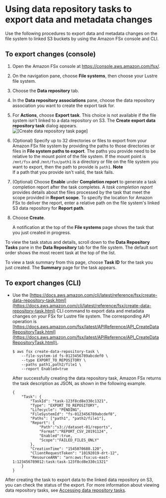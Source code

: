 # Using data repository tasks to export data and metadata changes<a name="export-data-repo-task-dra"></a>

Use the following procedures to export data and metadata changes on the file system to linked S3 buckets by using the Amazon FSx console and CLI\.

## To export changes \(console\)<a name="create-dra-repo-task-console"></a>

1. Open the Amazon FSx console at [https://console\.aws\.amazon\.com/fsx/](https://console.aws.amazon.com/fsx/)\.

1. On the navigation pane, choose **File systems**, then choose your Lustre file system\.

1. Choose the **Data repository** tab\.

1. In the **Data repository associations** pane, choose the data repository association you want to create the export task for\.

1. For **Actions**, choose **Export task**\. This choice is not available if the file system isn't linked to a data repository on S3\. The **Create export data repository task** dialog appears\.  
![\[Create data repository task page\]](http://docs.aws.amazon.com/fsx/latest/LustreGuide/images/create-exprt-task-dialog1.png)

1. \(Optional\) Specify up to 32 directories or files to export from your Amazon FSx file system by providing the paths to those directories or files in **File system paths to export**\. The paths you provide need to be relative to the mount point of the file system\. If the mount point is `/mnt/fsx` and `/mnt/fsx/path1` is a directory or file on the file system you want to export, then the path to provide is `path1`\.
**Note**  
If a path that you provide isn't valid, the task fails\.

1. \(Optional\) Choose **Enable** under **Completion report** to generate a task completion report after the task completes\. A *task completion report* provides details about the files processed by the task that meet the scope provided in **Report scope**\. To specify the location for Amazon FSx to deliver the report, enter a relative path on the file system's linked S3 data repository for **Report path**\.

1. Choose **Create**\.

   A notification at the top of the **File systems** page shows the task that you just created in progress\. 

To view the task status and details, scroll down to the **Data Repository Tasks** pane in the **Data Repository** tab for the file system\. The default sort order shows the most recent task at the top of the list\.

To view a task summary from this page, choose **Task ID** for the task you just created\. The **Summary** page for the task appears\.

## To export changes \(CLI\)<a name="create-data-repo-task-cli"></a>
+ Use the [https://docs.aws.amazon.com/cli/latest/reference/fsx/create-data-repository-task.html](https://docs.aws.amazon.com/cli/latest/reference/fsx/create-data-repository-task.html) CLI command to export data and metadata changes on your FSx for Lustre file system\. The corresponding API operation is [https://docs.aws.amazon.com/fsx/latest/APIReference/API_CreateDataRepositoryTask.html](https://docs.aws.amazon.com/fsx/latest/APIReference/API_CreateDataRepositoryTask.html)\.

  ```
  $ aws fsx create-data-repository-task \
      --file-system-id fs-0123456789abcdef0 \
      --type EXPORT_TO_REPOSITORY \
      --paths path1,path2/file1 \
      --report Enabled=true
  ```

  After successfully creating the data repository task, Amazon FSx returns the task description as JSON, as shown in the following example\.

  ```
  {
      "Task": {
          "TaskId": "task-123f8cd8e330c1321",
          "Type": "EXPORT_TO_REPOSITORY",
          "Lifecycle": "PENDING",
          "FileSystemId": "fs-0123456789abcdef0",
          "Paths": ["path1", "path2/file1"],
          "Report": {
              "Path":"s3://dataset-01/reports",
              "Format":"REPORT_CSV_20191124",
              "Enabled":true,
              "Scope":"FAILED_FILES_ONLY"
          },
          "CreationTime": "1545070680.120",
          "ClientRequestToken": "10192019-drt-12",
          "ResourceARN": "arn:aws:fsx:us-east-1:123456789012:task:task-123f8cd8e330c1321"
      }
  }
  ```

After creating the task to export data to the linked data repository on S3, you can check the status of the export\. For more information about viewing data repository tasks, see [Accessing data repository tasks](managing-data-repo-task.md#view-data-repo-tasks)\.